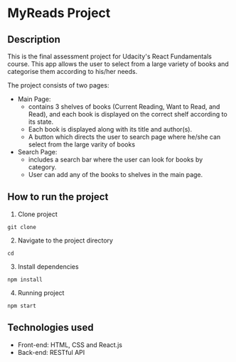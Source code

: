 # MyReads Project

## Description

This is the final assessment project for Udacity's React Fundamentals course.
This app allows the user to select from a large variety of books and categorise them according to his/her needs.

The project consists of two pages:

- Main Page:
  - contains 3 shelves of books (Current Reading, Want to Read, and Read), and each book is displayed on the correct shelf according to its state.
  - Each book is displayed along with its title and author(s).
  - A button which directs the user to search page where he/she can select from the large varity of books
- Search Page:
  - includes a search bar where the user can look for books by category.
  - User can add any of the books to shelves in the main page.

## How to run the project

1. Clone project

```
git clone
```

2. Navigate to the project directory

```
cd
```

3. Install dependencies

```
npm install
```

4. Running project

```
npm start
```

## Technologies used

- Front-end: HTML, CSS and React.js
- Back-end: RESTful API
